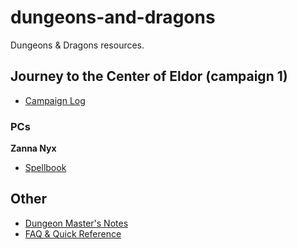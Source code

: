 # dungeons-and-dragons

Dungeons & Dragons resources.

## Journey to the Center of Eldor (campaign 1)

- [Campaign Log](https://github.com/KrisAirdancer/dungeons-and-dragons/blob/main/campaign-1-log.md)

### PCs

**Zanna Nyx**
- [Spellbook](https://github.com/KrisAirdancer/dungeons-and-dragons/blob/main/zanna-nyx-spellbook.md)

## Other

- [Dungeon Master's Notes](https://github.com/KrisAirdancer/dungeons-and-dragons/blob/main/dungeon-masters-notes.md)
- [FAQ & Quick Reference](https://github.com/KrisAirdancer/dungeons-and-dragons/blob/main/FAQ.md)